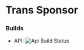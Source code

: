 # Trans Sponsor

### Builds
* API: ![Api Build Status](https://travis-ci.org/TransSponsor/trans-sponsor.svg?branch=eb%2Fadd-travis%2F3)
